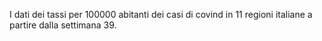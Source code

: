 I dati dei tassi per 100000 abitanti dei casi di covind in 11 regioni italiane a partire dalla settimana 39.
